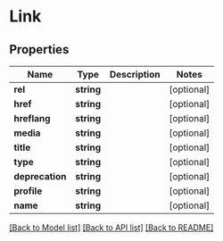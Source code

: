 # Link

## Properties
Name | Type | Description | Notes
------------ | ------------- | ------------- | -------------
**rel** | **string** |  | [optional] 
**href** | **string** |  | [optional] 
**hreflang** | **string** |  | [optional] 
**media** | **string** |  | [optional] 
**title** | **string** |  | [optional] 
**type** | **string** |  | [optional] 
**deprecation** | **string** |  | [optional] 
**profile** | **string** |  | [optional] 
**name** | **string** |  | [optional] 

[[Back to Model list]](../../README.md#documentation-for-models) [[Back to API list]](../../README.md#documentation-for-api-endpoints) [[Back to README]](../../README.md)

